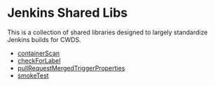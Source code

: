 # Jenkins Shared Libs

This is a collection of shared libraries designed to largely standardize
Jenkins builds for CWDS.

* [containerScan](docs/containerScan.md)
* [checkForLabel](docs/checkForLabel.md)
* [pullRequestMergedTriggerProperties](docs/pullRequestMergedTriggerProperties.md)
* [smokeTest](docs/smokeTest.md)

